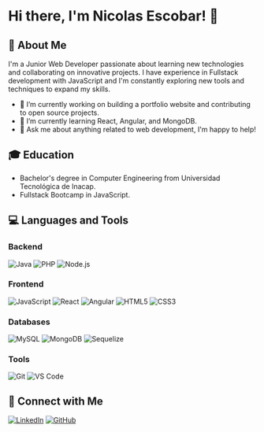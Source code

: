 
# Hi there, I'm Nicolas Escobar! 👋

## 🚀 About Me

I'm a Junior Web Developer passionate about learning new technologies and collaborating on innovative projects. I have experience in Fullstack development with JavaScript and I'm constantly exploring new tools and techniques to expand my skills.

- 🔭 I’m currently working on building a portfolio website and contributing to open source projects.
- 🌱 I’m currently learning React, Angular, and MongoDB.
- 💬 Ask me about anything related to web development, I'm happy to help!

## 🎓 Education

- Bachelor's degree in Computer Engineering from Universidad Tecnológica de Inacap.
- Fullstack Bootcamp in JavaScript.

## 💻 Languages and Tools

### Backend

![Java](https://img.shields.io/badge/-Java-007396?style=for-the-badge&logo=Java&logoColor=ffffff)
![PHP](https://img.shields.io/badge/-PHP-777BB4?style=for-the-badge&logo=PHP&logoColor=ffffff)
![Node.js](https://img.shields.io/badge/-Node.js-339933?style=for-the-badge&logo=Node.js&logoColor=ffffff)

### Frontend

![JavaScript](https://img.shields.io/badge/-JavaScript-F7DF1E?style=for-the-badge&logo=JavaScript&logoColor=000000)
![React](https://img.shields.io/badge/-React-61DAFB?style=for-the-badge&logo=React&logoColor=000000)
![Angular](https://img.shields.io/badge/-Angular-DD0031?style=for-the-badge&logo=Angular&logoColor=ffffff)
![HTML5](https://img.shields.io/badge/-HTML5-E34F26?style=for-the-badge&logo=HTML5&logoColor=ffffff)
![CSS3](https://img.shields.io/badge/-CSS3-1572B6?style=for-the-badge&logo=CSS3&logoColor=ffffff)

### Databases

![MySQL](https://img.shields.io/badge/-MySQL-4479A1?style=for-the-badge&logo=MySQL&logoColor=ffffff)
![MongoDB](https://img.shields.io/badge/-MongoDB-47A248?style=for-the-badge&logo=MongoDB&logoColor=ffffff)
![Sequelize](https://img.shields.io/badge/-Sequelize-52B0E7?style=flat-square&logo=sequelize&logoColor=ffffff)

### Tools

![Git](https://img.shields.io/badge/-Git-F05032?style=for-the-badge&logo=Git&logoColor=ffffff)
![VS Code](https://img.shields.io/badge/-VS%20Code-007ACC?style=for-the-badge&logo=Visual%20Studio%20Code&logoColor=ffffff)

## 🤝 Connect with Me

[![LinkedIn](https://img.shields.io/badge/-LinkedIn-0077B5?style=for-the-badge&logo=LinkedIn&logoColor=ffffff)](https://www.linkedin.com/in/nicolás-alejandro-escobar-villegas/)
[![GitHub](https://img.shields.io/badge/-GitHub-181717?style=for-the-badge&logo=GitHub&logoColor=ffffff)](https://github.com/NicolasAEV)

